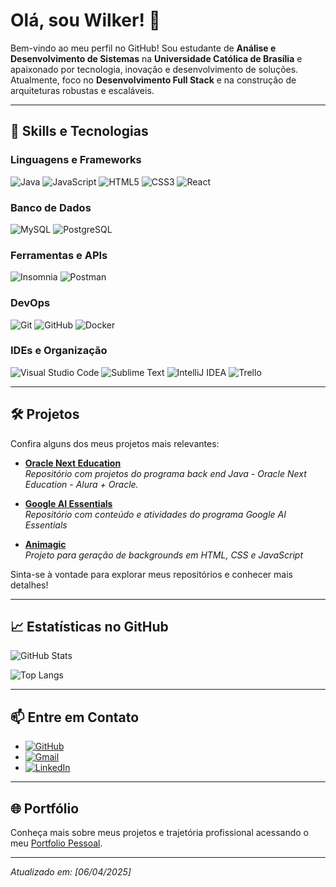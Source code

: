 # Olá, sou Wilker! 👋

Bem-vindo ao meu perfil no GitHub! Sou estudante de **Análise e Desenvolvimento de Sistemas** na **Universidade Católica de Brasília** e apaixonado por tecnologia, inovação e desenvolvimento de soluções. Atualmente, foco no **Desenvolvimento Full Stack** e na construção de arquiteturas robustas e escaláveis.

---

## 🚀 Skills e Tecnologias

### Linguagens e Frameworks
![Java](https://img.shields.io/badge/-Java-333333?style=flat&logo=Java&logoColor=007396)
![JavaScript](https://img.shields.io/badge/-JavaScript-333333?style=flat&logo=javascript)
![HTML5](https://img.shields.io/badge/-HTML5-333333?style=flat&logo=HTML5)
![CSS3](https://img.shields.io/badge/-CSS3-333333?style=flat&logo=CSS3&logoColor=1572B6)
![React](https://img.shields.io/badge/-React-333333?style=flat&logo=react)

### Banco de Dados
![MySQL](https://img.shields.io/badge/-MySQL-333333?style=flat&logo=mysql)
![PostgreSQL](https://img.shields.io/badge/-PostgreSQL-333333?style=flat&logo=postgresql)

### Ferramentas e APIs
![Insomnia](https://img.shields.io/badge/-Insomnia-333333?style=flat&logo=insomnia)
![Postman](https://img.shields.io/badge/-Postman-333333?style=flat&logo=postman)

### DevOps
![Git](https://img.shields.io/badge/-Git-333333?style=flat&logo=git)
![GitHub](https://img.shields.io/badge/-GitHub-333333?style=flat&logo=github)
![Docker](https://img.shields.io/badge/-Docker-333333?style=flat&logo=docker)

### IDEs e Organização
![Visual Studio Code](https://img.shields.io/badge/-Visual%20Studio%20Code-333333?style=flat&logo=visual-studio-code&logoColor=007ACC)
![Sublime Text](https://img.shields.io/badge/-Sublime%20Text-333333?style=flat&logo=sublime-text&logoColor=FF9800)
![IntelliJ IDEA](https://img.shields.io/badge/-IntelliJ%20IDEA-333333?style=flat&logo=intellij-idea&logoColor=000000)
![Trello](https://img.shields.io/badge/-Trello-333333?style=flat&logo=trello&logoColor=007ACC)

---

## 🛠️ Projetos

Confira alguns dos meus projetos mais relevantes:

- **[Oracle Next Education](https://github.com/Wil-JC-Pimenta/Oracle-Next-Education)**  
  *Repositório com projetos do programa back end Java - Oracle Next Education - Alura + Oracle.*

- **[Google AI Essentials](https://github.com/Wil-JC-Pimenta/GoogleAIEssentials)**  
  *Repositório com conteúdo e atividades do programa Google AI Essentials*

- **[Animagic](https://github.com/Wil-JC-Pimenta/animagic-bg-creator)**  
  *Projeto para geração de backgrounds em HTML, CSS e JavaScript*

Sinta-se à vontade para explorar meus repositórios e conhecer mais detalhes!

---

## 📈 Estatísticas no GitHub

![GitHub Stats](https://github-readme-stats.vercel.app/api?username=Wil-JC-Pimenta&theme=transparent&bg_color=000&border_color=30A3DC&show_icons=true&icon_color=30A3DC&title_color=E94D5F&text_color=FFF)

![Top Langs](https://github-readme-stats-git-masterrstaa-rickstaa.vercel.app/api/top-langs/?username=Wil-JC-Pimenta&layout=compact&bg_color=000&border_color=30A3DC&title_color=E94D5F&text_color=FFF)

---

## 📫 Entre em Contato

- [![GitHub](https://img.shields.io/badge/GitHub-100000?style=for-the-badge&logo=github&logoColor=white)](https://github.com/Wil-JC-Pimenta)
- [![Gmail](https://img.shields.io/badge/Gmail-333333?style=for-the-badge&logo=gmail&logoColor=red)](mailto:wiljcpimenta@example.com)
- [![LinkedIn](https://img.shields.io/badge/LinkedIn-0077B5?style=for-the-badge&logo=linkedin&logoColor=white)](https://linkedin.com/in/wil-jc-pimenta)

---

## 🌐 Portfólio

Conheça mais sobre meus projetos e trajetória profissional acessando o meu [Portfolio Pessoal](https://portfolio-plum-five-29.vercel.app/).

---

*Atualizado em: [06/04/2025]*
